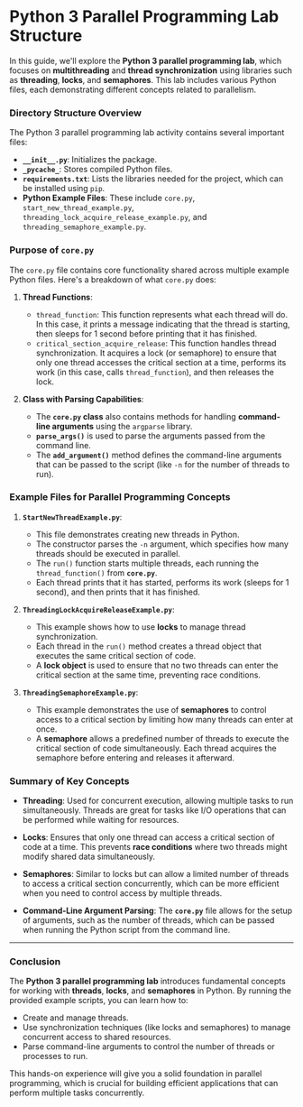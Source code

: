 # **Python 3 Parallel Programming Lab Structure**

In this guide, we'll explore the **Python 3 parallel programming lab**, which focuses on **multithreading** and **thread synchronization** using libraries such as **threading**, **locks**, and **semaphores**. This lab includes various Python files, each demonstrating different concepts related to parallelism.

### **Directory Structure Overview**

The Python 3 parallel programming lab activity contains several important files:
- **`__init__.py`**: Initializes the package.
- **`_pycache_`**: Stores compiled Python files.
- **`requirements.txt`**: Lists the libraries needed for the project, which can be installed using `pip`.
- **Python Example Files**: These include `core.py`, `start_new_thread_example.py`, `threading_lock_acquire_release_example.py`, and `threading_semaphore_example.py`.

### **Purpose of `core.py`**

The `core.py` file contains core functionality shared across multiple example Python files. Here's a breakdown of what `core.py` does:
1. **Thread Functions**:
   - `thread_function`: This function represents what each thread will do. In this case, it prints a message indicating that the thread is starting, then sleeps for 1 second before printing that it has finished.
   - `critical_section_acquire_release`: This function handles thread synchronization. It acquires a lock (or semaphore) to ensure that only one thread accesses the critical section at a time, performs its work (in this case, calls `thread_function`), and then releases the lock.

2. **Class with Parsing Capabilities**:
   - The **`core.py` class** also contains methods for handling **command-line arguments** using the `argparse` library.
   - **`parse_args()`** is used to parse the arguments passed from the command line.
   - The **`add_argument()`** method defines the command-line arguments that can be passed to the script (like `-n` for the number of threads to run).

### **Example Files for Parallel Programming Concepts**

1. **`StartNewThreadExample.py`**:
   - This file demonstrates creating new threads in Python.
   - The constructor parses the `-n` argument, which specifies how many threads should be executed in parallel.
   - The `run()` function starts multiple threads, each running the `thread_function()` from **`core.py`**.
   - Each thread prints that it has started, performs its work (sleeps for 1 second), and then prints that it has finished.

2. **`ThreadingLockAcquireReleaseExample.py`**:
   - This example shows how to use **locks** to manage thread synchronization.
   - Each thread in the `run()` method creates a thread object that executes the same critical section of code.
   - A **lock object** is used to ensure that no two threads can enter the critical section at the same time, preventing race conditions.

3. **`ThreadingSemaphoreExample.py`**:
   - This example demonstrates the use of **semaphores** to control access to a critical section by limiting how many threads can enter at once.
   - A **semaphore** allows a predefined number of threads to execute the critical section of code simultaneously. Each thread acquires the semaphore before entering and releases it afterward.

### **Summary of Key Concepts**

- **Threading**: Used for concurrent execution, allowing multiple tasks to run simultaneously. Threads are great for tasks like I/O operations that can be performed while waiting for resources.
  
- **Locks**: Ensures that only one thread can access a critical section of code at a time. This prevents **race conditions** where two threads might modify shared data simultaneously.

- **Semaphores**: Similar to locks but can allow a limited number of threads to access a critical section concurrently, which can be more efficient when you need to control access by multiple threads.

- **Command-Line Argument Parsing**: The **`core.py`** file allows for the setup of arguments, such as the number of threads, which can be passed when running the Python script from the command line.

---

### **Conclusion**

The **Python 3 parallel programming lab** introduces fundamental concepts for working with **threads**, **locks**, and **semaphores** in Python. By running the provided example scripts, you can learn how to:
- Create and manage threads.
- Use synchronization techniques (like locks and semaphores) to manage concurrent access to shared resources.
- Parse command-line arguments to control the number of threads or processes to run.

This hands-on experience will give you a solid foundation in parallel programming, which is crucial for building efficient applications that can perform multiple tasks concurrently.
